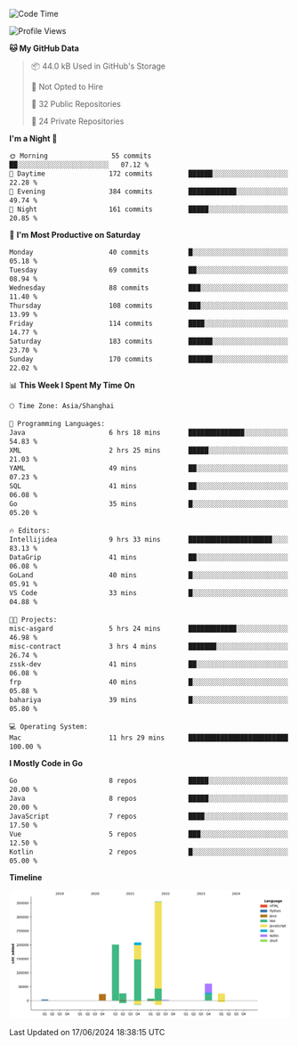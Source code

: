 <!--START_SECTION:waka-->
![Code Time](http://img.shields.io/badge/Code%20Time-2%2C428%20hrs%2029%20mins-blue)

![Profile Views](http://img.shields.io/badge/Profile%20Views-0-blue)

**🐱 My GitHub Data** 

> 📦 44.0 kB Used in GitHub's Storage 
 > 
> 🚫 Not Opted to Hire
 > 
> 📜 32 Public Repositories 
 > 
> 🔑 24 Private Repositories 
 > 
**I'm a Night 🦉** 

```text
🌞 Morning                55 commits          ██░░░░░░░░░░░░░░░░░░░░░░░   07.12 % 
🌆 Daytime                172 commits         ██████░░░░░░░░░░░░░░░░░░░   22.28 % 
🌃 Evening                384 commits         ████████████░░░░░░░░░░░░░   49.74 % 
🌙 Night                  161 commits         █████░░░░░░░░░░░░░░░░░░░░   20.85 % 
```
📅 **I'm Most Productive on Saturday** 

```text
Monday                   40 commits          █░░░░░░░░░░░░░░░░░░░░░░░░   05.18 % 
Tuesday                  69 commits          ██░░░░░░░░░░░░░░░░░░░░░░░   08.94 % 
Wednesday                88 commits          ███░░░░░░░░░░░░░░░░░░░░░░   11.40 % 
Thursday                 108 commits         ███░░░░░░░░░░░░░░░░░░░░░░   13.99 % 
Friday                   114 commits         ████░░░░░░░░░░░░░░░░░░░░░   14.77 % 
Saturday                 183 commits         ██████░░░░░░░░░░░░░░░░░░░   23.70 % 
Sunday                   170 commits         ██████░░░░░░░░░░░░░░░░░░░   22.02 % 
```


📊 **This Week I Spent My Time On** 

```text
🕑︎ Time Zone: Asia/Shanghai

💬 Programming Languages: 
Java                     6 hrs 18 mins       ██████████████░░░░░░░░░░░   54.83 % 
XML                      2 hrs 25 mins       █████░░░░░░░░░░░░░░░░░░░░   21.03 % 
YAML                     49 mins             ██░░░░░░░░░░░░░░░░░░░░░░░   07.23 % 
SQL                      41 mins             ██░░░░░░░░░░░░░░░░░░░░░░░   06.08 % 
Go                       35 mins             █░░░░░░░░░░░░░░░░░░░░░░░░   05.20 % 

🔥 Editors: 
Intellijidea             9 hrs 33 mins       █████████████████████░░░░   83.13 % 
DataGrip                 41 mins             ██░░░░░░░░░░░░░░░░░░░░░░░   06.08 % 
GoLand                   40 mins             █░░░░░░░░░░░░░░░░░░░░░░░░   05.91 % 
VS Code                  33 mins             █░░░░░░░░░░░░░░░░░░░░░░░░   04.88 % 

🐱‍💻 Projects: 
misc-asgard              5 hrs 24 mins       ████████████░░░░░░░░░░░░░   46.98 % 
misc-contract            3 hrs 4 mins        ███████░░░░░░░░░░░░░░░░░░   26.74 % 
zssk-dev                 41 mins             ██░░░░░░░░░░░░░░░░░░░░░░░   06.08 % 
frp                      40 mins             █░░░░░░░░░░░░░░░░░░░░░░░░   05.88 % 
bahariya                 39 mins             █░░░░░░░░░░░░░░░░░░░░░░░░   05.80 % 

💻 Operating System: 
Mac                      11 hrs 29 mins      █████████████████████████   100.00 % 
```

**I Mostly Code in Go** 

```text
Go                       8 repos             █████░░░░░░░░░░░░░░░░░░░░   20.00 % 
Java                     8 repos             █████░░░░░░░░░░░░░░░░░░░░   20.00 % 
JavaScript               7 repos             ████░░░░░░░░░░░░░░░░░░░░░   17.50 % 
Vue                      5 repos             ███░░░░░░░░░░░░░░░░░░░░░░   12.50 % 
Kotlin                   2 repos             █░░░░░░░░░░░░░░░░░░░░░░░░   05.00 % 
```



**Timeline**

![Lines of Code chart](https://raw.githubusercontent.com/youtiaoguagua/youtiaoguagua/master/assets/bar_graph.png)


 Last Updated on 17/06/2024 18:38:15 UTC
<!--END_SECTION:waka-->